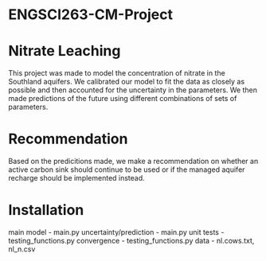 # ENGSCI263-CM-Project

# Nitrate Leaching
This project was made to model the concentration of nitrate in the Southland aquifers. We calibrated our model to fit the data as closely as possible and then accounted for the uncertainty in the parameters. We then made predictions of the future using different combinations of sets of parameters.

# Recommendation
Based on the predicitions made, we make a recommendation on whether an active carbon sink should continue to be used or if the managed aquifer recharge should be implemented instead.

# Installation
main model - main.py
uncertainty/prediction - main.py
unit tests - testing_functions.py
convergence - testing_functions.py
data - nl.cows.txt, nl_n.csv